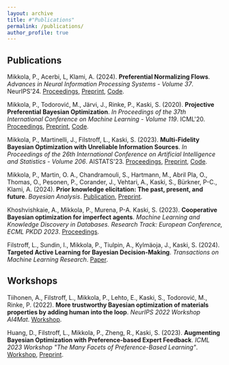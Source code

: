```yaml
---
layout: archive
title: #"Publications"
permalink: /publications/
author_profile: true
---
```


<h2>Publications</h2>

Mikkola, P., Acerbi, L, Klami, A. (2024). <b>Preferential Normalizing Flows</b>. <i>Advances in Neural Information Processing Systems  - Volume 37</i>. NeurIPS'24. <a href="https://papers.nips.cc/paper_files/paper/2024/hash/64e2449d74f84e5b1a5c96ba7b3d308e-Abstract-Conference.html">Proceedings</a>, <a href="https://arxiv.org/abs/2410.08710">Preprint</a>, <a href="https://github.com/petrus-mikkola/prefflow">Code</a>. <br>

Mikkola, P., Todorović, M., Järvi, J., Rinke, P., Kaski, S. (2020). <b>Projective Preferential Bayesian Optimization</b>. <i>In Proceedings of the 37th International Conference on Machine Learning - Volume 119</i>. ICML'20. <a href="http://proceedings.mlr.press/v119/mikkola20a.html">Proceedings</a>, <a href="https://arxiv.org/abs/2002.03113">Preprint</a>, <a href="https://github.com/AaltoPML/PPBO">Code</a>. <br>

Mikkola, P., Martinelli, J., Filstroff, L., Kaski, S. (2023). <b>Multi-Fidelity Bayesian Optimization with Unreliable Information Sources</b>. <i>In Proceedings of the 26th International Conference on Artificial Intelligence and Statistics - Volume 206</i>. AISTATS'23. <a href="https://proceedings.mlr.press/v206/mikkola23a.html">Proceedings</a>, <a href="https://arxiv.org/abs/2210.13937">Preprint</a>, <a href="https://github.com/AaltoPML/rMFBO">Code</a>. <br>

Mikkola, P., Martin, O. A., Chandramouli, S., Hartmann, M., Abril Pla, O., Thomas, O., Pesonen, P., Corander, J., Vehtari, A., Kaski, S., Bürkner, P-C., Klami, A. (2024). <b>Prior knowledge elicitation: The past, present, and future</b>. <i>Bayesian Analysis</i>. <a href="https://projecteuclid.org/journals/bayesian-analysis/advance-publication/Prior-Knowledge-Elicitation-The-Past-Present-and-Future/10.1214/23-BA1381.full">Publication</a>, <a href="https://arxiv.org/abs/2112.01380">Preprint</a>.<br>

Khoshvishkaie, A., Mikkola, P., Murena, P-A. Kaski, S. (2023). <b>Cooperative Bayesian optimization for imperfect agents</b>. <i>Machine Learning and Knowledge Discovery in Databases. Research Track: European Conference, ECML PKDD 2023</i>. <a href="https://link.springer.com/chapter/10.1007/978-3-031-43412-9_28">Proceedings</a>.<br>

Filstroff, L., Sundin, I., Mikkola, P., Tiulpin, A., Kylmäoja, J., Kaski, S. (2024). <b>Targeted Active Learning for Bayesian Decision-Making</b>. <i>Transactions on Machine Learning Research</i>. <a href="https://openreview.net/pdf?id=KxPjuiMgmm">Paper</a>.<br>

<h2>Workshops</h2>

Tiihonen, A., Filstroff, L., Mikkola, P., Lehto, E., Kaski, S., Todorović, M., Rinke, P. (2022). <b>More trustworthy Bayesian optimization of materials properties by adding human into the loop</b>. <i>NeurIPS 2022 Workshop AI4Mat</i>. <a href="https://openreview.net/forum?id=JQSzcd_Zc62">Workshop</a>.<br>

Huang, D., Filstroff, L., Mikkola, P., Zheng, R., Kaski, S. (2023). <b>Augmenting Bayesian Optimization with Preference-based Expert Feedback</b>. <i>ICML 2023 Workshop "The Many Facets of Preference-Based Learning"</i>. <a href="https://icml.cc/virtual/2023/29093">Workshop</a>, <a href="https://arxiv.org/abs/2208.08742">Preprint</a>.
